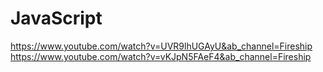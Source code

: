 # JavaScript
https://www.youtube.com/watch?v=UVR9lhUGAyU&ab_channel=Fireship
https://www.youtube.com/watch?v=vKJpN5FAeF4&ab_channel=Fireship

